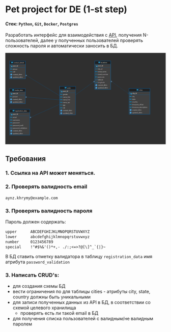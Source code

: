 # Pet project for DE (1-st step)


#### Стек: `Python`, `Git`, `Docker`, `Postgres`

Разработать интерфейс для взаимодействия с [API](./docs/pages/api.md), получения N-пользователей,
далее у полученных пользователей проверять сложность пароля и автоматически заносить в БД.

![Схема БД](./docs/img/erd_target_db.png)

## Требования
### 1. Ссылка на API может меняться.

### 2. Проверять валидность email

```
aynz.khrymy@example.com
```

### 3. Проверять валидность пароля

Пароль должен содержать:
```
upper      ABCDEFGHIJKLMNOPQRSTUVWXYZ
lower      abcdefghijklmnopqrstuvwxyz
number     0123456789
special    !"#$%&'()*+,- ./:;<=>?@[\]^_`{|}~
```

В БД ставить отметку валидатора в таблицу `registration_data` имя атрибута `password_validation`

### 3. Написать CRUD's:
- для создания схемы БД
- вести ограничения по для таблицы cities - атрибуты city, state, country должны быть уникальными
- для записи полученных данных из API в БД, в соответствии со схемой целевого хранилища
  - проверять есть ли такой email в БД
- для получения списка пользователей с валидным/не валидным паролем
